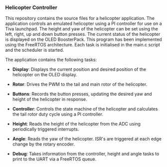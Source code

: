 ### Helicopter Controller

This repository contains the source files for a helicopter application. The application controls an emulated helicopter using a PI controller for use on a Tiva launchpad. The height and yaw of the helicopter can be set using the left, right, up and down button presses. The current status of the helicopter is displayed on the OLED BoosterPack. This program has been implemented using the FreeRTOS architecture. Each task is initialised in the main.c script and the scheduler is started. 

 The application contains the following tasks:
 
- **Display**: Displays the current position and desired position of the helicopter on the OLED display.

- **Rotor**: Drives the PWM to the tail and main rotor of the helicopter.
 
- **Buttons**: Records the button presses, updating the desired yaw and height of the helicopter in response.

- **Controller**: Controls the state machine of the helicopter and calculates the tail rotor duty cycle using a PI controller.

- **Height**: Reads the height of the helicopter from the ADC using periodically triggered interrupts.
 
 - **Angle**: Reads the yaw of the helicopter. ISR's are triggered at each edge change by the rotary encoder.

- **Debug**: Takes information from the controller, height and angle tasks to print to the UART via a FreeRTOS queue.